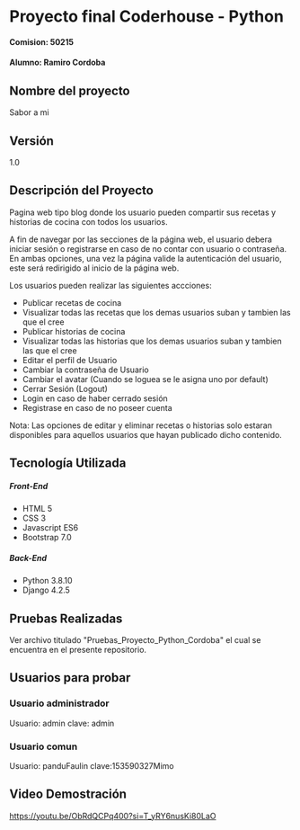 # Proyecto final Coderhouse - Python

#### Comision: 50215

#### Alumno: Ramiro Cordoba

## Nombre del proyecto

Sabor a mi

## Versión

1.0

## Descripción del Proyecto

Pagina web tipo blog donde los usuario pueden compartir sus recetas y historias de cocina con todos los usuarios.

A fin de navegar por las secciones de la página web, el usuario debera iniciar sesión o registrarse en caso de no contar con usuario o contraseña. En ambas opciones, una vez la página valide la autenticación del usuario, este será redirigido al inicio de la página web.

Los usuarios pueden realizar las siguientes accciones:

- Publicar recetas de cocina
- Visualizar todas las recetas que los demas usuarios suban y tambien las que el cree
- Publicar historias de cocina
- Visualizar todas las historias que los demas usuarios suban y tambien las que el cree
- Editar el perfil de Usuario
- Cambiar la contraseña de Usuario
- Cambiar el avatar (Cuando se loguea se le asigna uno por default)
- Cerrar Sesión (Logout)
- Login en caso de haber cerrado sesión
- Registrase en caso de no poseer cuenta

Nota: Las opciones de editar y eliminar recetas o historias solo estaran disponibles para aquellos usuarios que hayan publicado dicho contenido.

## Tecnología Utilizada

##### Front-End

- HTML 5
- CSS 3
- Javascript ES6
- Bootstrap 7.0

##### Back-End

- Python 3.8.10
- Django 4.2.5

## Pruebas Realizadas

Ver archivo titulado "Pruebas_Proyecto_Python_Cordoba" el cual se encuentra en el presente repositorio.
## Usuarios para probar
### Usuario administrador
Usuario: admin clave: admin
### Usuario comun
Usuario: panduFaulin clave:153590327Mimo

## Video Demostración
https://youtu.be/ObRdQCPq400?si=T_yRY6nusKi80LaO
